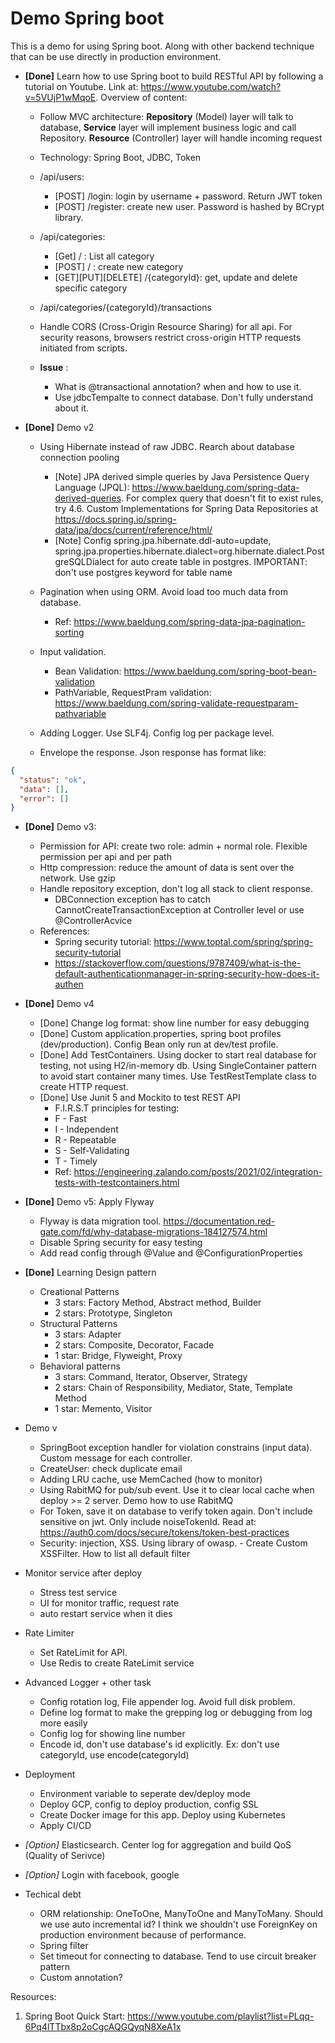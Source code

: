 # Demo Spring boot
This is a demo for using Spring boot. Along with other backend technique that can be use directly in production environment. 

- **[Done]** Learn how to use Spring boot to build RESTful API by following a tutorial on Youtube. Link at: https://www.youtube.com/watch?v=5VUjP1wMqoE. Overview of content:
    - Follow MVC architecture: **Repository** (Model) layer will talk to database, **Service** layer will implement business logic and call Repository. **Resource** (Controller) layer will handle incoming request 
    - Technology: Spring Boot, JDBC, Token
    - /api/users:
      - [POST] /login: login by username + password. Return JWT token
      - [POST] /register: create new user. Password is hashed by BCrypt library. 
    - /api/categories:
      - [Get] / : List all category 
      - [POST] / : create new category 
      - [GET][PUT][DELETE] /{categoryId}: get, update and delete specific category 
    - /api/categories/{categoryId}/transactions
    - Handle CORS (Cross-Origin Resource Sharing) for all api. For security reasons, browsers restrict cross-origin HTTP requests initiated from scripts. 

  - **Issue** :
      - What is @transactional annotation? when and how to use it.
      - Use jdbcTempalte to connect database. Don't fully understand about it.
    
- **[Done]** Demo v2
    - Using Hibernate instead of raw JDBC. Rearch about database connection pooling
      - [Note] JPA derived simple queries by Java Persistence Query Language (JPQL): https://www.baeldung.com/spring-data-derived-queries. For complex query that doesn't fit to exist rules, try 4.6. Custom Implementations for Spring Data Repositories at https://docs.spring.io/spring-data/jpa/docs/current/reference/html/
      - [Note] Config spring.jpa.hibernate.ddl-auto=update, spring.jpa.properties.hibernate.dialect=org.hibernate.dialect.PostgreSQLDialect for auto create table in postgres. IMPORTANT: don't use postgres keyword for table name

    - Pagination when using ORM. Avoid load too much data from database.
      - Ref: https://www.baeldung.com/spring-data-jpa-pagination-sorting
    - Input validation.
      - Bean Validation: https://www.baeldung.com/spring-boot-bean-validation
      - PathVariable, RequestPram validation: https://www.baeldung.com/spring-validate-requestparam-pathvariable
    - Adding Logger. Use SLF4j. Config log per package level. 
    - Envelope the response. Json response has format like: 
```json
{
  "status": "ok",
  "data": [],
  "error": []
}
```
     
     

- **[Done]** Demo v3:
    - Permission for API: create two role: admin + normal role. Flexible permission per api and per path  
    - Http compression: reduce the amount of data is sent over the network. Use gzip
    - Handle repository exception, don't log all stack to client response.
      - DBConnection exception has to catch CannotCreateTransactionException at Controller level or use @ControllerAcvice
    - References: 
        - Spring security tutorial: https://www.toptal.com/spring/spring-security-tutorial
        - https://stackoverflow.com/questions/9787409/what-is-the-default-authenticationmanager-in-spring-security-how-does-it-authen

- **[Done]** Demo v4
  - [Done] Change log format: show line number for easy debugging
  - [Done] Custom application.properties, spring boot profiles (dev/production). Config Bean only run at dev/test profile.
  - [Done] Add TestContainers. Using docker to start real database for testing, not using H2/in-memory db. Using SingleContainer pattern to avoid start container many times. Use TestRestTemplate class to create HTTP request.
  - [Done] Use Junit 5 and Mockito to test REST API
    - F.I.R.S.T principles for testing: 
    - F - Fast
    - I - Independent
    - R - Repeatable
    - S - Self-Validating
    - T - Timely
    - Ref: https://engineering.zalando.com/posts/2021/02/integration-tests-with-testcontainers.html 

- **[Done]** Demo v5: Apply Flyway 
  - Flyway is data migration tool. https://documentation.red-gate.com/fd/why-database-migrations-184127574.html
  - Disable Spring security for easy testing 
  - Add read config through @Value and @ConfigurationProperties
  
- **[Done]** Learning Design pattern 
  - Creational Patterns
    - 3 stars: Factory Method, Abstract method, Builder
    - 2 stars: Prototype, Singleton
  - Structural Patterns
    - 3 stars: Adapter
    - 2 stars: Composite, Decorator, Facade
    - 1 star: Bridge, Flyweight, Proxy
  - Behavioral patterns
    - 3 stars: Command, Iterator, Observer, Strategy
    - 2 stars: Chain of Responsibility, Mediator, State, Template Method
    - 1 star: Memento, Visitor
    
- Demo v
  - SpringBoot exception handler for violation constrains (input data). Custom message for each controller.  
  - CreateUser: check duplicate email
  - Adding LRU cache, use MemCached (how to monitor)
  - Using RabitMQ for pub/sub event. Use it to clear local cache when deploy >= 2 server. Demo how to use RabitMQ
  - For Token, save it on database to verify token again. Don't include sensitive on jwt. Only include noiseTokenId. Read at: https://auth0.com/docs/secure/tokens/token-best-practices
  - Security: injection, XSS. Using library of owasp.       - Create Custom XSSFilter. How to list all default filter

- Monitor service after deploy
    - Stress test service
    - UI for monitor traffic, request rate
    - auto restart service when it dies

- Rate Limiter
    - Set RateLimit for API.
    - Use Redis to create RateLimit service

- Advanced Logger + other task
    - Config rotation log, File appender log. Avoid full disk problem.
    - Define log format to make the grepping log or debugging from log more easily
    - Config log for showing line number 
    - Encode id, don't use database's id explicitly. Ex: don't use categoryId, use encode(categoryId)

- Deployment
    - Environment variable to seperate dev/deploy mode
    - Deploy GCP, config to deploy production, config SSL
    - Create Docker image for this app. Deploy using Kubernetes
    - Apply CI/CD
  
- *[Option]* Elasticsearch. Center log for aggregation and build QoS (Quality of Serivce)
- *[Option]* Login with facebook, google
- Techical debt
  - ORM relationship: OneToOne, ManyToOne and ManyToMany. Should we use auto incremental id? I think we shouldn't use ForeignKey on production environment because of performance.
  - Spring filter
  - Set timeout for connecting to database. Tend to use circuit breaker pattern
  - Custom annotation? 

Resources:
1. Spring Boot Quick Start: https://www.youtube.com/playlist?list=PLqq-6Pq4lTTbx8p2oCgcAQGQyqN8XeA1x